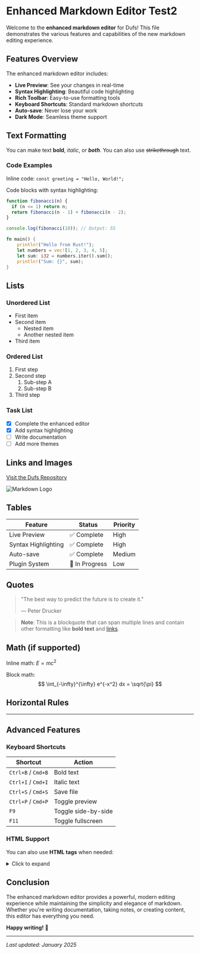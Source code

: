 # Enhanced Markdown Editor Test2

Welcome to the **enhanced markdown editor** for Dufs! This file demonstrates the various features and capabilities of the new markdown editing experience.

## Features Overview

The enhanced markdown editor includes:

- **Live Preview**: See your changes in real-time
- **Syntax Highlighting**: Beautiful code highlighting
- **Rich Toolbar**: Easy-to-use formatting tools
- **Keyboard Shortcuts**: Standard markdown shortcuts
- **Auto-save**: Never lose your work
- **Dark Mode**: Seamless theme support

## Text Formatting

You can make text **bold**, *italic*, or ***both***. You can also use ~~strikethrough~~ text.

### Code Examples

Inline code: `const greeting = "Hello, World!";`

Code blocks with syntax highlighting:

```javascript
function fibonacci(n) {
  if (n <= 1) return n;
  return fibonacci(n - 1) + fibonacci(n - 2);
}

console.log(fibonacci(10)); // Output: 55
```

```rust
fn main() {
    println!("Hello from Rust!");
    let numbers = vec![1, 2, 3, 4, 5];
    let sum: i32 = numbers.iter().sum();
    println!("Sum: {}", sum);
}
```

## Lists

### Unordered List
- First item
- Second item
  - Nested item
  - Another nested item
- Third item

### Ordered List
1. First step
2. Second step
   1. Sub-step A
   2. Sub-step B
3. Third step

### Task List
- [x] Complete the enhanced editor
- [x] Add syntax highlighting
- [ ] Write documentation
- [ ] Add more themes

## Links and Images

[Visit the Dufs Repository](https://github.com/sigoden/dufs)

![Markdown Logo](https://upload.wikimedia.org/wikipedia/commons/4/48/Markdown-mark.svg)

## Tables

| Feature | Status | Priority |
|---------|--------|----------|
| Live Preview | ✅ Complete | High |
| Syntax Highlighting | ✅ Complete | High |
| Auto-save | ✅ Complete | Medium |
| Plugin System | 🚧 In Progress | Low |

## Quotes

> "The best way to predict the future is to create it."
> 
> — Peter Drucker

> **Note**: This is a blockquote that can span multiple lines and contain other formatting like **bold text** and [links](https://example.com).

## Math (if supported)

Inline math: $E = mc^2$

Block math:
$$
\int_{-\infty}^{\infty} e^{-x^2} dx = \sqrt{\pi}
$$

## Horizontal Rules

---

## Advanced Features

### Keyboard Shortcuts

| Shortcut | Action |
|----------|--------|
| `Ctrl+B` / `Cmd+B` | Bold text |
| `Ctrl+I` / `Cmd+I` | Italic text |
| `Ctrl+S` / `Cmd+S` | Save file |
| `Ctrl+P` / `Cmd+P` | Toggle preview |
| `F9` | Toggle side-by-side |
| `F11` | Toggle fullscreen |

### HTML Support

You can also use <strong>HTML tags</strong> when needed:

<details>
<summary>Click to expand</summary>

This content is hidden by default and can be expanded by clicking the summary.

</details>

## Conclusion

The enhanced markdown editor provides a powerful, modern editing experience while maintaining the simplicity and elegance of markdown. Whether you're writing documentation, taking notes, or creating content, this editor has everything you need.

**Happy writing!** 🚀

---

*Last updated: January 2025*